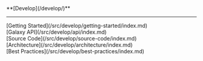 <div class='linkbox'>
**[Develop](/develop/)**
<hr />
[Getting Started](/src/develop/getting-started/index.md)<br />
[Galaxy API](/src/develop/api/index.md)<br />
[Source Code](/src/develop/source-code/index.md)<br />
[Architecture](/src/develop/architecture/index.md)<br />
[Best Practices](/src/develop/best-practices/index.md)<br />
</div>